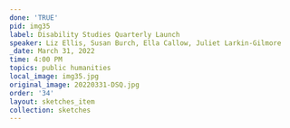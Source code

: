 ```yaml
---
done: 'TRUE'
pid: img35
label: Disability Studies Quarterly Launch
speaker: Liz Ellis, Susan Burch, Ella Callow, Juliet Larkin-Gilmore
_date: March 31, 2022
time: 4:00 PM
topics: public humanities
local_image: img35.jpg
original_image: 20220331-DSQ.jpg
order: '34'
layout: sketches_item
collection: sketches
---
```

